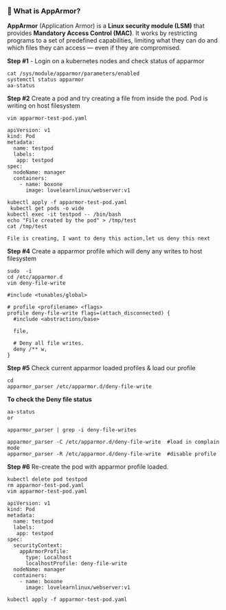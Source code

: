 ### 🔹 What is AppArmor?

**AppArmor** (Application Armor) is a **Linux security module (LSM)** that provides **Mandatory Access Control (MAC)**.
It works by restricting programs to a set of predefined capabilities, limiting what they can do and which files they can access — even if they are compromised.

**Step #1** - Login on a kubernetes nodes and check status of apparmor

```
cat /sys/module/apparmor/parameters/enabled
systemctl status apparmor
aa-status

```

**Step #2** Create a pod and try creating a file from inside the pod. 
        Pod is writing on host filesystem

```
vim apparmor-test-pod.yaml
```

```
apiVersion: v1
kind: Pod
metadata:
  name: testpod
  labels:
   app: testpod
spec:
  nodeName: manager
  containers:
    - name: boxone
      image: lovelearnlinux/webserver:v1
```

```
kubectl apply -f apparmor-test-pod.yaml
 kubectl get pods -o wide
kubectl exec -it testpod -- /bin/bash
echo "File created by the pod" > /tmp/test
cat /tmp/test

File is creating, I want to deny this action,let us deny this next

```

**Step #4** Create a apparmor profile which will deny any writes to host filesystem

```
sudo  -i
cd /etc/apparmor.d
vim deny-file-write
```

```
#include <tunables/global>
 
# profile <profilename> <flags> 
profile deny-file-write flags=(attach_disconnected) {
  #include <abstractions/base>

  file,

  # Deny all file writes.
  deny /** w,
}
```

**Step #5** Check current apparmor loaded profiles & load our profile

```
cd
apparmor_parser /etc/apparmor.d/deny-file-write
```
**To check the Deny file status**
```
aa-status
or

apparmor_parser | grep -i deny-file-writes
```

```
apparmor_parser -C /etc/apparmor.d/deny-file-write  #load in complain mode
apparmor_parser -R /etc/apparmor.d/deny-file-write  #disable profile

````

**Step #6** Re-create the pod with apparmor profile loaded.

```
kubectl delete pod testpod
rm apparmor-test-pod.yaml
vim apparmor-test-pod.yaml
```

```
apiVersion: v1
kind: Pod
metadata:
  name: testpod
  labels:
   app: testpod
spec:
  securityContext:
    appArmorProfile:
      type: Localhost
      localhostProfile: deny-file-write
  nodeName: manager
  containers:
    - name: boxone
      image: lovelearnlinux/webserver:v1
```

```
kubectl apply -f apparmor-test-pod.yaml
```


















